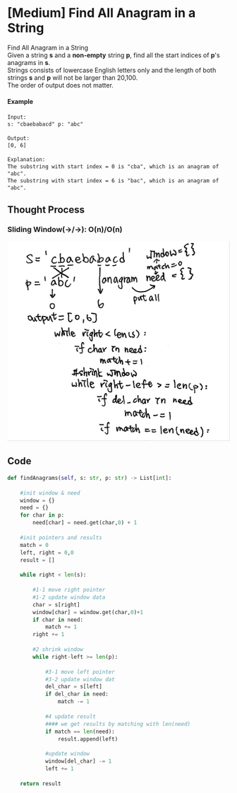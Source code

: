 # \[Medium\] Find All Anagram in a String

Find All Anagram in a String  
Given a string **s** and a **non-empty** string **p**, find all the start indices of **p**'s anagrams in **s**.  
Strings consists of lowercase English letters only and the length of both strings **s** and **p** will not be larger than 20,100.  
The order of output does not matter.

#### Example

```text
Input:
s: "cbaebabacd" p: "abc"

Output:
[0, 6]

Explanation:
The substring with start index = 0 is "cba", which is an anagram of "abc".
The substring with start index = 6 is "bac", which is an anagram of "abc".
```

## Thought Process

### Sliding Window\(-&gt;/-&gt;\): O\(n\)/O\(n\)

![](../../.gitbook/assets/find_all_anagram.jpg)

## Code

```python
def findAnagrams(self, s: str, p: str) -> List[int]:
    
    #init window & need
    window = {}
    need = {}
    for char in p:
        need[char] = need.get(char,0) + 1
    
    #init pointers and results
    match = 0
    left, right = 0,0
    result = []
    
    while right < len(s):
        
        #1-1 move right pointer
        #1-2 update window data
        char = s[right]
        window[char] = window.get(char,0)+1
        if char in need:
            match += 1
        right += 1
                
        #2 shrink window
        while right-left >= len(p):
            
            #3-1 move left pointer
            #3-2 update window dat
            del_char = s[left]
            if del_char in need:
                match -= 1
            
            #4 update result 
            #### we get results by matching with len(need)
            if match == len(need):
                result.append(left)
            
            #update window
            window[del_char] -= 1      
            left += 1

    return result
                                
```



